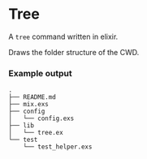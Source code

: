 # Tree

A `tree` command written in elixir.

Draws the folder structure of the CWD.

### Example output
```
.
├── README.md
├── mix.exs
├── config
│   └── config.exs
├── lib
│   └── tree.ex
└── test
    └── test_helper.exs
```
